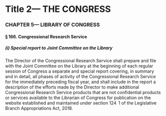 
# Title 2— THE CONGRESS
### CHAPTER 5— LIBRARY OF CONGRESS
#### § 166. Congressional Research Service
##### (i) Special report to Joint Committee on the Library

The Director of the Congressional Research Service shall prepare and file with the Joint Committee on the Library at the beginning of each regular session of Congress a separate and special report covering, in summary and in detail, all phases of activity of the Congressional Research Service for the immediately preceding fiscal year, and shall include in the report a description of the efforts made by the Director to make additional Congressional Research Service products that are not confidential products or services available to the Librarian of Congress for publication on the website established and maintained under section 124  1 of the Legislative Branch Appropriations Act, 2018.
